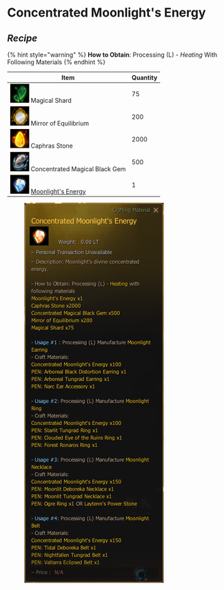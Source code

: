 # Concentrated Moonlight's Energy

## _Recipe_

{% hint style="warning" %}
**How to Obtain**: Processing (L) - _Heating_ With Following Materials
{% endhint %}

| Item                                                                                         | Quantity |
| -------------------------------------------------------------------------------------------- | -------- |
| ![](../../.gitbook/assets/QQ截图20221102190233.png) Magical Shard                              | 75       |
| ![](../../.gitbook/assets/QQ截图20221102192702.png) Mirror of Equilibrium                      | 200      |
| ![](../../.gitbook/assets/QQ截图20221102190158.png) Caphras Stone                              | 2000     |
| ![](../../.gitbook/assets/QQ截图20221102190027.png) Concentrated Magical Black Gem             | 500      |
| ![](../../.gitbook/assets/QQ截图20221102191930.png) [Moonlight's Energy](moonlights-energy.md) | 1        |

<figure><img src="../../.gitbook/assets/QQ截图20221102022918.png" alt="Item use to crafting the Moonlight Accessory"><figcaption></figcaption></figure>
